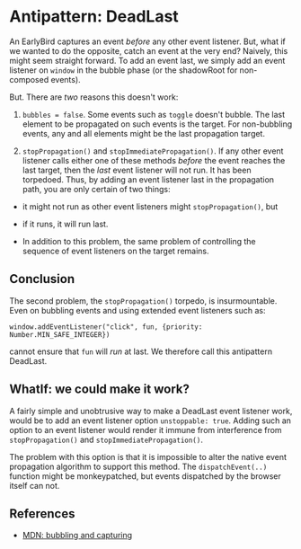 # Antipattern: DeadLast

An EarlyBird captures an event *before* any other event listener. But, what if we wanted to do the opposite, catch an event at the very end? Naively, this might seem straight forward. To add an event last, we simply add an event listener on `window` in the bubble phase (or the shadowRoot for non-composed events).

But. There are *two* reasons this doesn't work:

1. `bubbles = false`. Some events such as `toggle` doesn't bubble. The last element to be propagated on such events is the target. For non-bubbling events, any and all elements might be the last propagation target.  

2. `stopPropagation()` and `stopImmediatePropagation()`. If any other event listener calls either one of these methods *before* the event reaches the last target, then the *last* event listener will not run. It has been torpedoed. Thus, by adding an event listener last in the propagation path, you are only certain of two things:
 * it might not run as other event listeners might `stopPropagation()`, but
 * if it runs, it will run last.  

* In addition to this problem, the same problem of controlling the sequence of event listeners on the target remains.

## Conclusion

The second problem, the `stopPropagation()` torpedo, is insurmountable. Even on bubbling events and using extended event listeners such as:

`window.addEventListener("click", fun, {priority: Number.MIN_SAFE_INTEGER})`  

cannot ensure that `fun` will *run* at last. We therefore call this antipattern DeadLast.

## WhatIf: we could make it work?

A fairly simple and unobtrusive way to make a DeadLast event listener work, would be to add an event listener option `unstoppable: true`. Adding such an option to an event listener would render it immune from interference from `stopPropagation()` and `stopImmediatePropagation()`.

The problem with this option is that it is impossible to alter the native event propagation algorithm to support this method. The `dispatchEvent(..)` function might be monkeypatched, but events dispatched by the browser itself can not. 
   
## References

 * [MDN: bubbling and capturing](https://developer.mozilla.org/en-US/docs/Learn/JavaScript/Building_blocks/Events#Bubbling_and_capturing_explained)
